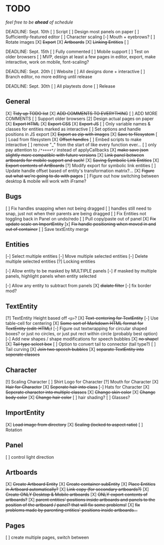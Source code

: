

# TODO

_feel free to be **ahead** of schedule_

DEADLINE: Sept. 10th
[ ] Script
[ ] Design most panels on paper
[ ] Sufficiently-featured editor
    [ ] Character scaling
    [-] Mouth + eyebrows?
    [ ] Rotate images
    [X] ~~Export~~
    [X] ~~Artboards~~
    [X] ~~Linking Entities~~
[ ] 

DEADLINE: Sept. 15th
[ ] Fully commented
[ ] Mobile support
[ ] Test on older browsers
[ ] MVP, design at least a few pages in editor, export, make interactive, work on mobile, font-scaling?

DEADLINE: Sept. 20th
[ ] Website
[ ] All designs done + interactive
[ ] Branch editor, no more editing until release

DEADLINE: Sept. 30th
[ ] All playtests done
[ ] Release

## General

[X] ~~Tidy up TODO list~~
[X] ~~ADD COMMENTS TO EVERYTHING~~
[ ] ADD MORE COMMENTS
[ ] Support older browsers
[2] Design actual pages on paper
[X] ~~Export HTML~~
[X] ~~Export CSS~~
[X] ~~Export JS~~
[ ] Only variable names & classes for entities marked as interactive
[ ] Set options and handle positions in JS export
[X] ~~Export as zip with images~~
[X] ~~Save to filesystem~~
[ ] Load from filesystem
[X] ~~Offset handles~~
[ ] Embed scripts to make interactive
[ ] remove "_" from the start of like every function ever...
[ ] only pay attention to `/*++++*/` instead of applyCallbacks
[X] ~~make save json slightly more compatible with future versions~~
[X] ~~Link panel between artboards for mobile support and such!~~
[X] ~~Saving Symbolic Link Entities~~
[X] ~~Export contents of ArtBoards~~
[?] Modify export for symbolic link entities
[ ] Update handle offset based of entity's transformation matrix?...
[X] ~~Figure out what we're going to do with pages~~
[ ] Figure out how switching between desktop & mobile will work with iFrame?

## Bugs

[ ] Fix handles snapping when not being dragged
    [ ] handles still need to snap, just not when their parents are being dragged
[ ] Fix Entities not toggling back in Panel on undo/redo
[ ] Pull copy/paste out of panel
[X] ~~Fix update scale on ImportEntity~~
[x] ~~Fix handle positioning when moved in and out of container~~
[ ] Save textEntity merge

## Entities
[-] Select multiple entities
[-] Move multiple selected entities
[-] Delete multiple selected entities
[?] Locking entities

[-] Allow entity to be masked by MULTIPLE panels
[-] if masked by multiple panels, highlight panels when entity selected

[-] Allow any entity to subtract from panels
    [X] ~~dialate filter~~
    [-] fix border mod?

## TextEntity
[?] TextEntity Height based off `<p>`?
[X] ~~Text-centering for TextEntity~~
[-] Use table-cell for centering
[X] ~~Some sort of Markdown HTML format for TextEntity (edit: HTML)~~
[-] Figure out textwrapping for circular shaped boxes? or just no circles, or just put rect within circle (probably best option)
[-] Add new shapes / shape modifications for speech bubbles
    [X] ~~no shape!~~
[X] ~~Tail type select box~~
    [ ] Option to convert tail to connector (tail type?)
[ ] Tail curving
[X] ~~Join two speech bubbles~~
[X] ~~separate TextEntity into seperate classes~~


## Character
[!] Scaling Character
[ ] Shirt Logo for Character
[?] Mouth for Character
[X] ~~Hair for Character~~
[X] ~~Seperate hair into class~~
[-] Hats for Character
[X] ~~Seperate character into multiple classes~~
[X] ~~Change skin color~~
[X] ~~Change body color~~
[X] ~~Change hair color~~
[ ] hair shading?
[ ] Glasses?

## ImportEntity
[X] ~~Load image from directory~~
[X] ~~Scaling (locked to aspect ratio)~~
[ ] Rotation

## Panel
[ ] control light direction

## Artboards
[X] ~~Create Artboard Entity~~
[X] ~~Create container subEntity~~
[X] ~~Place Entities in Artboard automatically?~~
[X] ~~Link copy (for secondary artboards?)~~
[X] ~~Create ONLY Desktop & Mobile artboards~~
[X] ~~ONLY export contents of artboards?~~
[X] ~~parent entities' positions inside artboards and panels to the position of the artboard / panel? that will fix some problems!~~
[X] ~~fix problems made by parenting entities' positions inside artboards...~~

## Pages
[ ] create multiple pages, switch between

